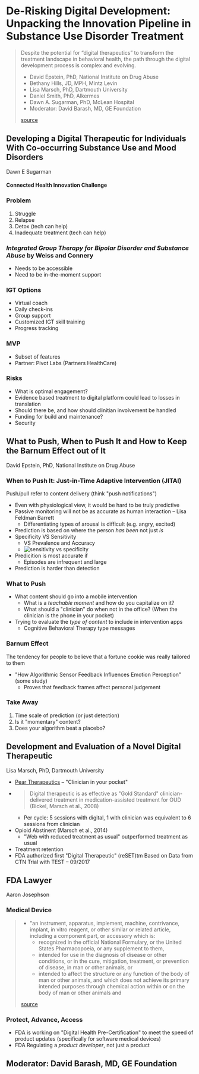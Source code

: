 # De-Risking Digital Development: Unpacking the Innovation Pipeline in Substance Use Disorder Treatment

> Despite the potential for “digital therapeutics” to transform the treatment landscape in behavioral health, the path through the digital development process is complex and evolving.
> 
> - David Epstein, PhD, National Institute on Drug Abuse
> - Bethany Hills, JD, MPH, Mintz Levin
> - Lisa Marsch, PhD, Dartmouth University
> - Daniel Smith, PhD, Alkermes
> - Dawn A. Sugarman, PhD, McLean Hospital
> - Moderator: David Barash, MD, GE Foundation
> 
> [source](file:///Library/WebServer/Documents/technology-in-psychiatry-summit/index.md)


## Developing a Digital Therapeutic for Individuals With Co-occurring Substance Use and Mood Disorders

Dawn E Sugarman

#### Connected Health Innovation Challenge

### Problem

1. Struggle
1. Relapse
1. Detox (tech can help)
1. Inadequate treatment (tech can help)

### *Integrated Group Therapy for Bipolar Disorder and Substance Abuse* by Weiss and Connery

- Needs to be accessible
- Need to be in-the-moment support

### IGT Options

- Virtual coach
- Daily check-ins
- Group support
- Customized IGT skill training
- Progress tracking

### MVP

- Subset of features
- Partner: Pivot Labs (Partners HealthCare)

### Risks

- What is optimal engagement?
- Evidence based treatment to digital platform could lead to losses in translation
- Should there be, and how should clinitian involvement be handled
- Funding for build and maintenance?
- Security


## What to Push, When to Push It and How to Keep the Barnum Effect out of It

David Epstein, PhD, National Institute on Drug Abuse

### When to Push It: Just-in-Time Adaptive Intervention (JITAI)

Push/pull refer to content delivery (think "push notifications")

- Even with physiological view, it would be hard to be truly predictive
- Passive monitoring will not be as accurate as human interaction – Lisa Feldman Barrett
    - Differentiating types of arousal is difficult (e.g. angry, excited)
- Prediction is based on where the person *has been* not just *is*
- Specificity VS Sensitivity
    - VS Prevalence and Accuracy
    - ![sensitivity vs specificity](https://www.medcalc.org/manual/_help/images/roc_intro2.png)
- Predicition is most accurate if
    - Episodes are infrequent and large
- Prediction is harder than detection

### What to Push

- What content should go into a mobile intervention
    - What is a *teachable moment* and how do you capitalize on it?
    - What should a "clinician" do when not in the office? (When the clinician is the phone in your pocket)
- Trying to evaluate the *type of content* to include in intervention apps
    - Cognitive Behavioral Therapy type messages

### Barnum Effect

The tendency for people to believe that a fortune cookie was really tailored to them

- "How Algorithmic Sensor Feedback Influences Emotion Perception" (some study)
    - Proves that feedback frames affect personal judgement

### Take Away

1. Time scale of prediction (or just detection)
1. Is it "momentary" content?
1. Does your algorithm beat a placebo?


## Development and Evaluation of a Novel Digital Therapeutic

Lisa Marsch, PhD, Dartmouth University

- [Pear Therapeutics](https://peartherapeutics.com/products/pearconnect/) – "Clinician in your pocket"
- > Digital therapeutic is as effective as "Gold Standard" clinician-delivered treatment in medication-assisted treatment for OUD (Bickel, Marsch et al., 2008)
    - Per cycle: 5 sessions with digital, 1 with clinician was equivalent to 6 sessions from clinician
- Opioid Abstinent (Marsch et al., 2014)
    - "Web with reduced treatment as usual" outperformed treatment as usual
- Treatment retention
- FDA authorized first "Digital Therapeutic" (reSET)tm Based on Data from CTN Trial with TEST – 09/2017


## FDA Lawyer

Aaron Josephson

### Medical Device

> - "an instrument, apparatus, implement, machine, contrivance, implant, in vitro reagent, or other similar or related article, including a component part, or accessory which is:
>   - recognized in the official National Formulary, or the United States Pharmacopoeia, or any supplement to them,
>   - intended for use in the diagnosis of disease or other conditions, or in the cure, mitigation, treatment, or prevention of disease, in man or other animals, or
>   - intended to affect the structure or any function of the body of man or other animals, and which does not achieve its primary intended purposes through chemical action within or on the body of man or other animals and
> 
> [source](https://www.fda.gov/medicaldevices/deviceregulationandguidance/overview/classifyyourdevice/ucm051512.htm)

### Protect, Advance, Access

- FDA is working on "Digital Health Pre-Certification" to meet the speed of product updates (specifically for software medical devices)
- FDA Regulating a *product developer*, not just a product


## Moderator: David Barash, MD, GE Foundation